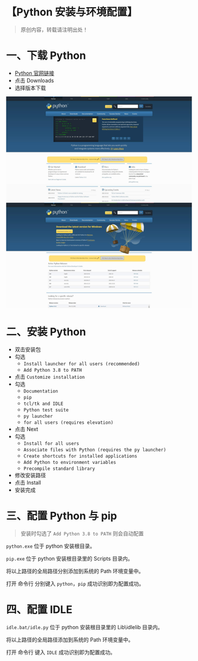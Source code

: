 # 【Python 安装与环境配置】

> 原创内容，转载请注明出处！

# 一、下载 Python
- [Python 官网链接](http://www.python.org)
- 点击 Downloads
- 选择版本下载

![](mark-img/20210317185408339.jpg)
![](mark-img/20210317185408362.jpg)

# 二、安装 Python

- 双击安装包
- 勾选
  -  `Install launcher for all users (recommended)`
  -  `Add Python 3.8 to PATH`
- 点击 `Customize installation`
- 勾选
  -  `Documentation`
  - `pip` 
  - `tcl/tk and IDLE`
  - `Python test suite`
  - `py launcher`
  - `for all users (requires elevation)`
- 点击 Next
- 勾选
  - `Install for all users`
  - `Associate files with Python (requires the py launcher)`
  - `Create shortcuts for installed applications`
  - `Add Python to environment variables`
  - `Precompile standard library`
- 修改安装路径
- 点击 Install
- 安装完成

# 三、配置 Python 与 pip

> 安装时勾选了 `Add Python 3.8 to PATH` 则会自动配置

`python.exe` 位于 python 安装根目录。

`pip.exe` 位于 python 安装根目录里的 Scripts 目录内。

将以上路径的全局路径分别添加到系统的 Path 环境变量中。

打开 命令行 分别键入 `python`，`pip` 成功识别即为配置成功。

# 四、配置 IDLE

`idle.bat/idle.py` 位于 python 安装根目录里的 Lib\idlelib 目录内。

将以上路径的全局路径添加到系统的 Path 环境变量中。

打开 命令行 键入 `IDLE` 成功识别即为配置成功。



